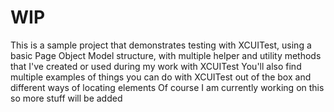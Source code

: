 # WIP

This is a sample project that demonstrates testing with XCUITest, using a basic Page Object Model structure, with multiple helper and utility methods that I've created or used during my work with XCUITest
You'll also find multiple examples of things you can do with XCUITest out of the box and different ways of locating elements
Of course I am currently working on this so more stuff will be added

